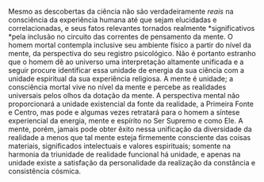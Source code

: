 ﻿Mesmo as descobertas da ciência não são verdadeiramente *reais* na consciência da experiência humana até que sejam elucidadas e correlacionadas, e seus fatos relevantes  tornados realmente *significativos *pela inclusão no circuito das correntes de pensamento da mente. O homem mortal contempla inclusive seu ambiente físico a partir do nível da mente, da perspectiva do seu registro psicológico. Não é portanto estranho que o homem dê ao universo uma interpretação altamente unificada e a seguir procure identificar essa unidade de energia da sua ciência com a unidade espiritual da sua experiência religiosa. A mente é unidade; a consciência mortal vive no nível da mente e percebe as realidades universais pelos olhos da dotação da mente. A perspectiva mental não proporcionará a unidade existencial da fonte da realidade, a Primeira Fonte e Centro, mas pode e algumas vezes retratará para o homem a síntese experiencial da energia, mente e espírito no Ser Supremo e como Ele. A mente, porém, jamais pode obter êxito nessa unificação da diversidade da realidade a menos que tal mente esteja firmemente consciente das coisas materiais, significados intelectuais e valores espirituais; somente na harmonia da triunidade de realidade funcional há unidade, e apenas na unidade existe a satisfação da personalidade da realização da constância e consistência cósmica.